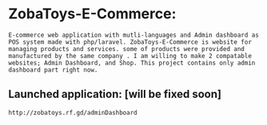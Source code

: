 # ZobaToys-E-Commerce:
    E-commerce web application with mutli-languages and Admin dashboard as POS system made with php/laravel. ZobaToys-E-Commerce is website for managing products and services. some of products were provided and manufactured by the same company . I am willing to make 2 compatable websites; Admin Dashboard, and Shop. This project contains only admin dashboard part right now. 

## Launched application: [will be fixed soon] 
    http://zobatoys.rf.gd/adminDashboard 